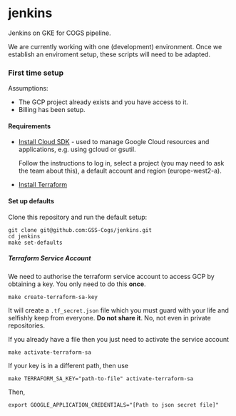 # jenkins
Jenkins on GKE for COGS pipeline.

We are currently working with one (development) environment. Once we establish an enviroment setup, these scripts will need to be adapted.

### First time setup

Assumptions:
- The GCP project already exists and you have access to it.
- Billing has been setup.

#### Requirements

- [Install Cloud SDK](https://cloud.google.com/sdk/docs/quickstart) - used to manage Google Cloud resources and applications, e.g. using gcloud or gsutil.

    Follow the instructions to log in, select a project (you may need to ask the team about this), a default account and region (europe-west2-a).
- [Install Terraform](https://learn.hashicorp.com/tutorials/terraform/install-cli)

#### Set up defaults
Clone this repository and run the default setup:
 ```shell script
git clone git@github.com:GSS-Cogs/jenkins.git
cd jenkins
make set-defaults
```

##### Terraform Service Account
We need to authorise the terraform service account to access GCP by obtaining a key. You only need to do this **once**.
```shell script
make create-terraform-sa-key
```
It will create a ```.tf_secret.json``` file which you must guard with your life and selfishly keep from everyone.
**Do not share it**. No, not even in private repositories.

If you already have a file then you just need to activate the service account
```shell script
make activate-terraform-sa
``` 
If your key is in a different path, then use
```shell script
make TERRAFORM_SA_KEY="path-to-file" activate-terraform-sa
```

Then,
```shell script
export GOOGLE_APPLICATION_CREDENTIALS="[Path to json secret file]"
```
